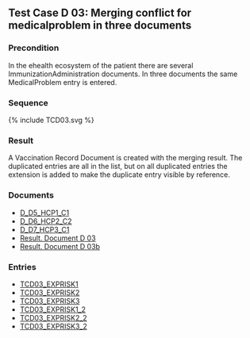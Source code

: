 ## Test Case D 03: Merging conflict for medicalproblem in three documents

### Precondition
In the ehealth ecosystem of the patient there are several ImmunizationAdministration documents. In three documents the same MedicalProblem entry is entered.

### Sequence

<div>{% include TCD03.svg %}</div>


### Result
A Vaccination Record Document is created with the merging result. The duplicated entries are all in the list, but on all duplicated entries the extension is added to make the duplicate entry visible by reference.

### Documents
* [D_D5_HCP1_C1](Bundle-D-D5-HCP1-C1.html)
* [D_D6_HCP2_C2](Bundle-D-D6-HCP2-C2.html)
* [D_D7_HCP3_C1](Bundle-D-D7-HCP3-C1.html)
* [Result. Document D 03](Bundle-RDD03.html)
* [Result. Document D 03b](Bundle-RDD03b.html)

### Entries
* [TCD03_EXPRISK1](Condition-TCD03-EXPRISK1.html)
* [TCD03_EXPRISK2](Condition-TCD03-EXPRISK2.html)
* [TCD03_EXPRISK3](Condition-TCD03-EXPRISK3.html)
* [TCD03_EXPRISK1_2](Condition-TCD03-EXPRISK1-2.html)
* [TCD03_EXPRISK2_2](Condition-TCD03-EXPRISK2-2.html)
* [TCD03_EXPRISK3_2](Condition-TCD03-EXPRISK3-2.html)


